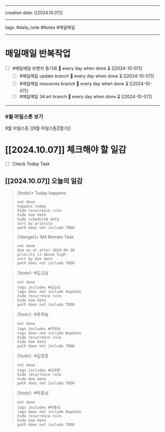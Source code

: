 
-------

creation date: [[2024.10.07]] 

--------

tags: #daily_note  #Notes #매일매일

---  
# 매일매일 반복작업 
- [ ] #매일매일 브랜치 동기화 🔁 every day when done ⏳ [[2024-10-07]] 
	- [ ] #매일매일 update branch  🔁 every day when done ⏳ [[2024-10-07]]
	- [ ] #매일매일 resources branch  🔁 every day when done ⏳ [[2024-10-07]]
	- [ ] #매일매일 3d art branch  🔁 every day when done ⏳ [[2024-10-07]]

--------

### 9월 마일스톤 보기
 9월 마일스톤 [[9월 마일스톤||열기]]



# [[2024.10.07]]  체크해야 할 일감

- [ ] Check Today Task






## [[2024.10.07]] 오늘의 일감

> [!todo]+ Today happens
> ```tasks
> not done
> happens today
> hide recurrence rule
> hide due date
> hide scheduled date
> sort by priority
> path does not include TODO
> ```

> [!danger]+ M4 Remain Task
> ```tasks
> not done
> due on or after 2024-09-30
> priority is above high
> sort by due date
> path does not include TODO
> ```

> [!todo]- #김교남 
> ```tasks
> not done
> tags includes #김교남    
> tags does not include #update
> hide recurrence rule
> hide due date
> path does not include TODO
> ```

> [!todo]- #추하늘  
> ```tasks
> not done
> tags includes #추하늘     
> tags does not include #update
> hide recurrence rule
> hide due date
> path does not include TODO
> ```

> [!todo]- #김정훈 
> ```tasks
> not done
> tags includes #김정훈    
> hide recurrence rule
> hide due date
> path does not include TODO
> ```

> [!todo]- #박홍성 
> ```tasks
> not done
> tags includes #박홍성    
> tags does not include #update
> hide recurrence rule
> hide due date
> path does not include TODO
> ```


